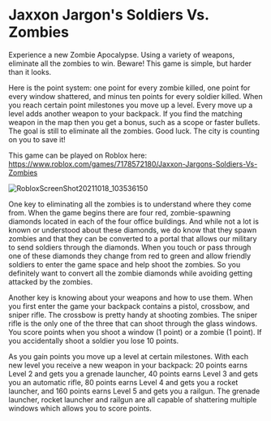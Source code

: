 # Jaxxon Jargon's Soldiers Vs. Zombies
 
Experience a new Zombie Apocalypse. Using a variety of weapons, eliminate all the zombies to win. Beware! This game is simple, but harder than it looks.

Here is the point system: one point for every zombie killed, one point for every window shattered, and minus ten points for every soldier killed. When you reach certain point milestones you move up a level. Every move up a level adds another weapon to your backpack. If you find the matching weapon in the map then you get a bonus, such as a scope or faster bullets. The goal is still to eliminate all the zombies. Good luck. The city is counting on you to save it!

This game can be played on Roblox here: https://www.roblox.com/games/7178572180/Jaxxon-Jargons-Soldiers-Vs-Zombies

![RobloxScreenShot20211018_103536150](https://user-images.githubusercontent.com/91476507/138190458-6288e1cc-f481-4388-b0f6-fa1e57e58c21.png)

One key to eliminating all the zombies is to understand where they come from. When the game begins there are four red, zombie-spawning diamonds located in each of the four office buildings. And while not a lot is known or understood about these diamonds, we do know that they spawn zombies and that they can be converted to a portal that allows our military to send soldiers through the diamonds. When you touch or pass through one of these diamonds they change from red to green and allow friendly soldiers to enter the game space and help shoot the zombies. So you definitely want to convert all the zombie diamonds while avoiding getting attacked by the zombies.

Another key is knowing about your weapons and how to use them. When you first enter the game your backpack contains a pistol, crossbow, and sniper rifle. The crossbow is pretty handy at shooting zombies. The sniper rifle is the only one of the three that can shoot through the glass windows. You score points when you shoot a window (1 point) or a zombie (1 point). If you accidentally shoot a soldier you lose 10 points.

As you gain points you move up a level at certain milestones. With each new level you receive a new weapon in your backpack: 20 points earns Level 2 and gets you a grenade launcher, 40 points earns Level 3 and gets you an automatic rifle, 80 points earns Level 4 and gets you a rocket launcher, and 160 points earns Level 5 and gets you a railgun. The grenade launcher, rocket launcher and railgun are all capable of shattering multiple windows which allows you to score points.
